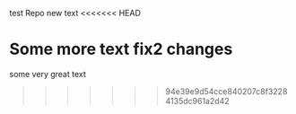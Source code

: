 test Repo
new text
<<<<<<< HEAD

Some more text
fix2 changes
=======
some very great text
>>>>>>> 94e39e9d54cce840207c8f32284135dc961a2d42
